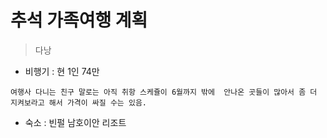 # 추석 가족여행 계획

> 다낭

* 비행기 : 현 1인 74만

```
여행사 다니는 친구 말로는 아직 취항 스케쥴이 6월까지 밖에  안나온 곳들이 많아서 좀 더 지켜보라고 해서 가격이 싸질 수는 있음.
```

* 숙소 : 빈펄 남호이안 리조트
